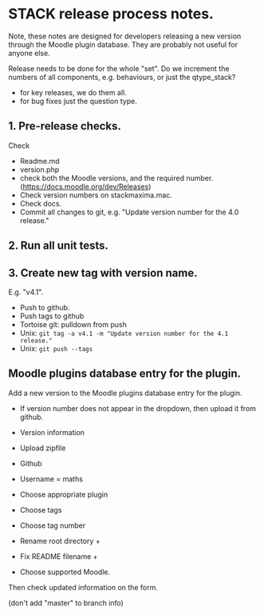 # STACK release process notes.

Note, these notes are designed for developers releasing a new version through the Moodle plugin database.  They are probably not useful for anyone else.

Release needs to be done for the whole "set".  Do we increment the numbers of all components, e.g. behaviours, or just the qtype_stack?

* for key releases, we do them all.
* for bug fixes just the question type.


## 1. Pre-release checks.

Check 

* Readme.md
* version.php
 * check both the Moodle versions, and the required number. (https://docs.moodle.org/dev/Releases)
* Check version numbers on stackmaxima.mac.
* Check docs.
* Commit all changes to git, e.g. "Update version number for the 4.0 release."

## 2. Run all unit tests.

## 3. Create new tag with version name.

E.g. "v4.1".

* Push to github.
* Push tags to github 
 * Tortoise git: pulldown from push
 * Unix: `git tag -a v4.1 -m "Update version number for the 4.1 release."`
 * Unix: `git push --tags`

## Moodle plugins database entry for the plugin.

Add a new version to the Moodle plugins database entry for the plugin.

* If version number does not appear in the dropdown, then upload it from github.
 
* Version information
* Upload zipfile
* Github
* Username = maths
* Choose appropriate plugin
* Choose tags
* Choose tag number
* Rename root directory +
* Fix README filename +
* Choose supported Moodle.

Then check updated information on the form.

(don't add "master" to branch info)
